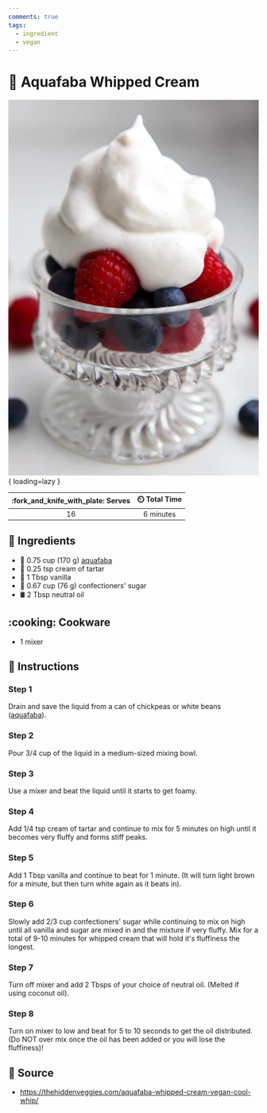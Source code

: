 ```yaml
---
comments: true
tags:
  - ingredient
  - vegan
---
```

# :icecream: Aquafaba Whipped Cream

![Aquafaba Whipped Cream][1]{ loading=lazy }

| :fork_and_knife_with_plate: Serves | :timer_clock: Total Time |
|:----------------------------------:|:-----------------------: |
| 16 | 6 minutes |

## :salt: Ingredients

- :falafel: 0.75 cup (170 g) [aquafaba][2]
- :rice: 0.25 tsp cream of tartar
- :icecream: 1 Tbsp vanilla
- :candy: 0.67 cup (76 g) confectioners' sugar
- :oil_drum: 2 Tbsp neutral oil

## :cooking: Cookware

- 1 mixer

## :pencil: Instructions

### Step 1

Drain and save the liquid from a can of chickpeas or white beans ([aquafaba][2]).

### Step 2

Pour 3/4 cup of the liquid in a medium-sized mixing bowl.

### Step 3

Use a mixer and beat the liquid until it starts to get foamy.

### Step 4

Add 1/4 tsp cream of tartar and continue to mix for 5 minutes on high until it becomes very fluffy and forms stiff
peaks.

### Step 5

Add 1 Tbsp vanilla and continue to beat for 1 minute. (It will turn light brown for a minute, but then turn white again
as it beats in).

### Step 6

Slowly add 2/3 cup confectioners' sugar while continuing to mix on high until all vanilla and sugar are mixed in and the
mixture if very fluffy. Mix for a total of 9-10 minutes for whipped cream that will hold it's fluffiness the longest.

### Step 7

Turn off mixer and add 2 Tbsps of your choice of neutral oil. (Melted if using coconut oil).

### Step 8

Turn on mixer to low and beat for 5 to 10 seconds to get the oil distributed. (Do NOT over mix once the oil has been
added or you will lose the fluffiness)!

## :link: Source

- <https://thehiddenveggies.com/aquafaba-whipped-cream-vegan-cool-whip/>

[1]: <../assets/images/aquafaba-whipped-cream.jpg>
[2]: <./aquafaba.md>
